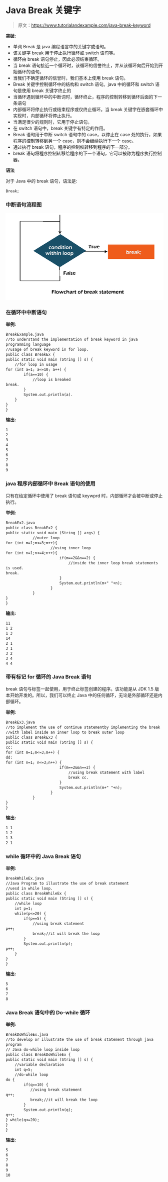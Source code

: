 # Java Break 关键字

> 原文：<https://www.tutorialandexample.com/java-break-keyword>

**突破:**

*   单词 Break 是 java 编程语言中的关键字或语句。
*   该关键字 break 用于停止执行循环或 switch 语句等。
*   循环由 break 语句停止，因此必须结束循环。
*   当 break 语句接近一个循环时，该循环的信誉终止，并从该循环向后开始到开始循环的语句。
*   当我们不确定循环的信誉时，我们基本上使用 break 语句。
*   Break 关键字控制循环中的结构和 switch 语句。java 中的循环和 switch 语句是使用 break 关键字终止的
*   当循环遇到循环中的中断词时，循环终止，程序的控制转移到循环后面的下一条语句
*   内部循环将停止执行或结束程序或仅终止循环。当 break 关键字在嵌套循环中实现时，内部循环将停止执行。
*   当满足很少的规则时，它用于停止语句。
*   在 switch 语句中，break 关键字有特定的作用。
*   Break 语句用于中断 switch 语句中的 case，以停止在 case 处的执行，如果程序的控制转移到另一个 case，则不会继续执行下一个 case。
*   通过执行 break 语句，程序的控制权转移到程序的下一部分。
*   break 语句将程序控制转移给程序的下一个语句，它可以被称为程序执行控制器。

**语法**

对于 Java 中的 break 语句，语法是:

```
Break;
```

### 中断语句流程图

![Break Keyword](img/db91fdbc3533efbe12f08290fdccd72b.png)

### 在循环中中断语句

**举例:**

```
BreakExample.java
//to understand the implementation of break keyword in java programming language
//usage of break keyword in for loop.  
public class BreakEx {  
public static void main (String [] s) {  
    //for loop in usage
for (int a=1; a<=10; a++) {
        if(a==10) {
            //loop is breaked
break.
        }  
        System.out.println(a).
    }  
}  
} 
```

**输出:**

```
1
2
3
4
5
6
7
8
9
```

### java 程序内部循环中 Break 语句的使用

只有在给定循环中使用了 break 语句或 keywprd 时，内部循环才会被中断或停止执行。

**举例:**

```
BreakEx2.java   
public class BreakEx2 {  
public static void main (String [] args) {  
            //outer loop   
for (int m=1;m<=3;m++){    
                    //using inner loop  
for (int n=1;n<=4;n++){    
                        if(m==2&&n==2) {
                            //inside the inner loop break statements is used.
break.
                        }    
                        System.out.println(m+" "+n);
                    }    
            }    
}  
} 
```

**输出:**

```
11
1 2
1 3
14
2 1
3 1
3 2
3 4
4 4 
```

### 带有标记 for 循环的 Java Break 语句

break 语句与标签一起使用，用于终止标签创建的程序。该功能是从 JDK 1.5 版本开始开发的。所以，我们可以终止 Java 中的任何循环，无论是外部循环还是内部循环。

**举例:**

```
BreakEx3.java
//to implement the use of continue statementby implementing the break
//with label inside an inner loop to break outer loop  
public class BreakEx3 {  
public static void main (String [] s) {  
cc:  
for (int m=1;m<=3;m++) {
dd:  
for (int n=1; n<=3;n++) {
                        if(m==2&&n==2) {
                            //using break statement with label  
                            break cc.
                        }    
                        System.out.println(m+" "+n);
                    }    
            }    
}  
} 
```

**输出:**

```
1 1
1 2
1 3
2 1
```

### while 循环中的 Java Break 语句

**举例:**

```
BreakWhileEx.java
//Java Program to illustrate the use of break statement  
//uesd in while loop.  
public class BreakWhileEx {
public static void main (String [] s) {  
    //while loop  
    int p=1;
    while(p<=20) {
        if(p==5) {
            //using break statement  
p++;
            break;//it will break the loop  
        }  
        System.out.println(p);
p++;
    }  
}  
} 
```

**输出:**

```
5
6
7
8
```

### Java Break 语句中的 Do-while 循环

**举例:**

```
BreakDoWhileEx.java
//to develop or illustrate the use of break statement through java program
// Java do-while loop inside loop
public class BreakDoWhileEx {
public static void main (String [] s) {  
    //variable declaration
    int q=5;
    //do-while loop  
do {
        if(q==10) {
           //using break statement  
q++;
           break;//it will break the loop  
        }  
        System.out.println(q);
q++;
} while(q<=20);
}  
} 
```

**输出:**

```
5
6
7
8
9
10
```